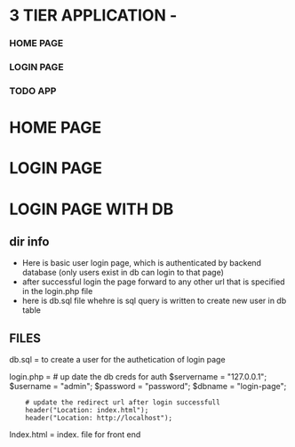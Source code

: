 # 3 TIER APPLICATION -  
### HOME PAGE
### LOGIN PAGE
### TODO APP



# HOME PAGE 

# LOGIN PAGE

# LOGIN PAGE WITH DB
 
## dir info
- Here is basic user login page, which is authenticated by backend database (only users exist in db can login to that page)
- after successful login the page forward to any other url that is specified in the login.php file 
- here is db.sql file whehre is sql query is written to create new user in db table 

## FILES
db.sql = to create a user for the authetication of login page

login.php = 
        # up date the db creds for auth 
        $servername = "127.0.0.1";
        $username = "admin";
        $password = "password";
        $dbname = "login-page";

        # update the redirect url after login successfull
        header("Location: index.html");
        header("Location: http://localhost");

Index.html = index. file for front end 